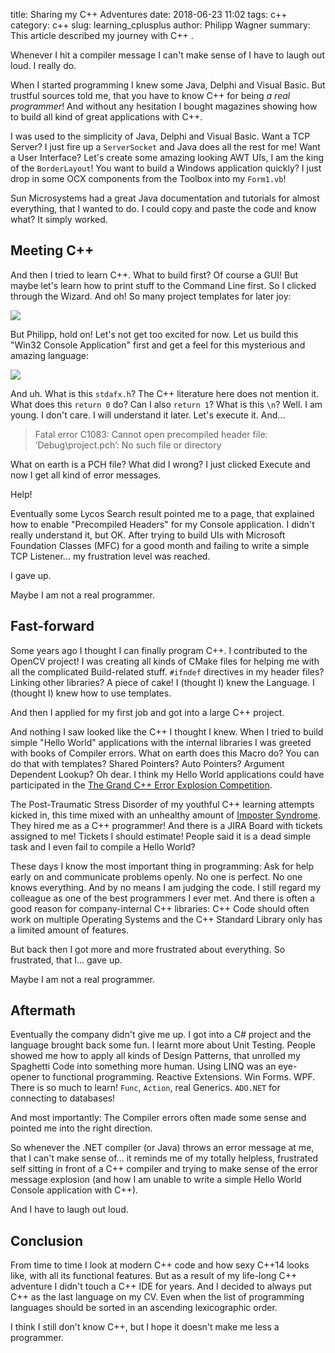 title: Sharing my C++ Adventures
date: 2018-06-23 11:02
tags: c++
category: c++
slug: learning_cplusplus
author: Philipp Wagner
summary: This article described my journey with C++ .

Whenever I hit a compiler message I can't make sense of I have to laugh out loud. I really do.

When I started programming I knew some Java, Delphi and Visual Basic. But trustful sources told me, that you have 
to know C++ for being *a real programmer*! And without any hesitation I bought magazines showing how to build 
all kind of great applications with C++.

I was used to the simplicity of Java, Delphi and Visual Basic. Want a TCP Server? I just fire up a ``ServerSocket`` and 
Java does all the rest for me! Want a User Interface? Let's create some amazing looking AWT UIs, I am the king of the 
``BorderLayout``! You want to build a Windows application quickly?  I just drop in some OCX components from the Toolbox 
into my ``Form1.vb``!

Sun Microsystems had a great Java documentation and tutorials for almost everything, that I wanted to do. I could copy 
and paste the code and know what? It simply worked.

## Meeting C++ ##

And then I tried to learn C++. What to build first? Of course a GUI! But maybe let's learn how to print stuff to the 
Command Line first. So I clicked through the Wizard. And oh! So many project templates for later joy: 

<a href="/static/images/blog/learning_cplusplus/projects.jpg">
    <img src="/static/images/blog/learning_cplusplus/projects.jpg">
</a>

But Philipp, hold on! Let's not get too excited for now. Let us build this "Win32 Console Application" first and get a feel 
for this mysterious and amazing language:

<a href="/static/images/blog/learning_cplusplus/console.jpg">
    <img src="/static/images/blog/learning_cplusplus/console.jpg">
</a>

And uh. What is this ``stdafx.h``? The C++ literature here does not mention it. What does this ``return 0`` do? Can I also 
``return 1``? What is this ``\n``? Well. I am young. I don't care. I will understand it later. Let's execute it. And... 

> Fatal error C1083: Cannot open precompiled header file: ‘Debug\project.pch’: No such file or directory

What on earth is a PCH file? What did I wrong? I just clicked Execute and now I get all kind of error messages. 

Help!

Eventually some Lycos Search result pointed me to a page, that explained how to enable "Precompiled Headers" for my 
Console application. I didn't really understand it, but OK. After trying to build UIs with Microsoft Foundation Classes 
(MFC) for a good month and failing to write a simple TCP Listener... my frustration level was reached. 

I gave up. 

Maybe I am not a real programmer.

## Fast-forward ##

Some years ago I thought I can finally program C++. I contributed to the OpenCV project! I was creating all kinds of CMake 
files for helping me with all the complicated Build-related stuff. ``#ifndef`` directives in my header files? Linking other 
libraries? A piece of cake! I (thought I) knew the Language. I (thought I) knew how to use templates.

And then I applied for my first job and got into a large C++ project.

And nothing I saw looked like the C++ I thought I knew. When I tried to build simple "Hello World" applications with the 
internal libraries I was greeted with books of Compiler errors. What on earth does this Macro do? You can do that with 
templates? Shared Pointers? Auto Pointers? Argument Dependent Lookup? Oh dear. I think my Hello World applications could 
have participated in the [The Grand C++ Error Explosion Competition].

The Post-Traumatic Stress Disorder of my youthful C++ learning attempts kicked in, this time mixed with an unhealthy amount 
of [Imposter Syndrome]. They hired me as a C++ programmer! And there is a JIRA Board with tickets assigned to me! Tickets I 
should estimate! People said it is a dead simple task and I even fail to compile a Hello World?

These days I know the most important thing in programming: Ask for help early on and communicate problems openly. 
No one is perfect. No one knows everything. And by no means I am judging the code. I still regard my colleague as 
one of the best programmers I ever met. And there is often a good reason for company-internal C++ libraries: C++ Code 
should often work on multiple Operating Systems and the C++ Standard Library only has a limited amount of features.

But back then I got more and more frustrated about everything. So frustrated, that I... gave up. 

Maybe I am not a real programmer.

## Aftermath ##

Eventually the company didn't give me up. I got into a C\# project and the language brought back some fun. I learnt more about 
Unit Testing. People showed me how to apply all kinds of Design Patterns, that unrolled my Spaghetti Code into something more 
human. Using LINQ was an eye-opener to functional programming. Reactive Extensions. Win Forms. WPF. There is so much to learn! 
``Func``, ``Action``, real Generics. ``ADO.NET`` for connecting to databases!

And most importantly: The Compiler errors often made some sense and pointed me into the right direction.

So whenever the .NET compiler (or Java) throws an error message at me, that I can't make sense of... it reminds me of my totally 
helpless, frustrated self sitting in front of a C++ compiler and trying to make sense of the error message explosion (and how 
I am unable to write a simple Hello World Console application with C++).

And I have to laugh out loud.

## Conclusion ##

From time to time I look at modern C++ code and how sexy C++14 looks like, with all its functional features. But as a result of 
my life-long C++ adventure I didn't touch a C++ IDE for years. And I decided to always put C++ as the last language on my CV. Even 
when the list of programming languages should be sorted in an ascending lexicographic order.

I think I still don't know C++, but I hope it doesn't make me less a programmer.


[The Grand C++ Error Explosion Competition]: https://tgceec.tumblr.com/
[Imposter Syndrome]: https://en.wikipedia.org/wiki/Impostor_syndrome